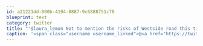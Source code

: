 ```yaml
---
id: a21221dd-800b-4194-8887-9c6888751c70
blueprint: text
category: twitter
title: "'@laura_lemon Not to mention the risks of Westside road this time of year. You'll be a lot safer on the hwy, despite the delay"
caption: '<span class="username username_linked">@<a href="https://twitter.com/laura_lemon" title="Laura Ayotte">laura_lemon</a></span> Not to mention the risks of Westside road this time of year. You''ll be a lot safer on the hwy, despite the delay'
---
```

